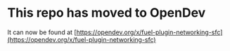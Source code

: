 # This repo has moved to OpenDev

It can now be found at [https://opendev.org/x/fuel-plugin-networking-sfc](https://opendev.org/x/fuel-plugin-networking-sfc)
